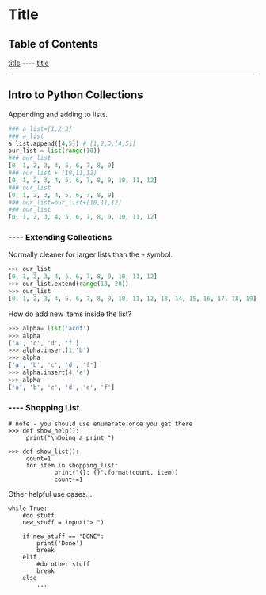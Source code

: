 # Title

## Table of Contents

<a href="#intro">title</a>
---- <a href="#subsection">title</a>

<div id="intro"></div>

***

## Intro to Python Collections

Appending and adding to lists.

```python
### a_list=[1,2,3]
### a_list
a_list.append([4,5]) # [1,2,3,[4,5]]
our_list = list(range(10))
### our_list
[0, 1, 2, 3, 4, 5, 6, 7, 8, 9]
### our_list + [10,11,12]
[0, 1, 2, 3, 4, 5, 6, 7, 8, 9, 10, 11, 12]
### our_list
[0, 1, 2, 3, 4, 5, 6, 7, 8, 9]
### our_list=our_list+[10,11,12]
### our_list
[0, 1, 2, 3, 4, 5, 6, 7, 8, 9, 10, 11, 12]
```

<div id="collections"></div>

### ---- Extending Collections

 Normally cleaner for larger lists than the `+` symbol.

 ```python
>>> our_list
[0, 1, 2, 3, 4, 5, 6, 7, 8, 9, 10, 11, 12]
>>> our_list.extend(range(13, 20))
>>> our_list
[0, 1, 2, 3, 4, 5, 6, 7, 8, 9, 10, 11, 12, 13, 14, 15, 16, 17, 18, 19]
```

 How do add new items inside the list?

 ```python
>>> alpha= list('acdf')
>>> alpha
['a', 'c', 'd', 'f']
>>> alpha.insert(1,'b')
>>> alpha
['a', 'b', 'c', 'd', 'f']
>>> alpha.insert(4,'e')
>>> alpha
['a', 'b', 'c', 'd', 'e', 'f']
```

<div id="shoppinglist"></div>

### ---- Shopping List

```
# note - you should use enumerate once you get there
>>> def show_help():
     print("\nDoing a print_")

>>> def show_list():
     count=1
     for item in shopping_list:
             print("{}: {}".format(count, item))
             count+=1
```

Other helpful use cases...

```
while True:
	#do stuff
	new_stuff = input("> ")

	if new_stuff == "DONE":
		print('Done')
		break
	elif
		#do other stuff
		break
	else
		... 
```

